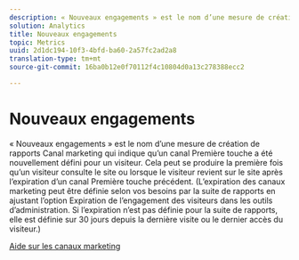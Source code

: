 ```yaml
---
description: « Nouveaux engagements » est le nom d’une mesure de création de rapports Canal marketing qui indique qu’un canal Première touche a été nouvellement défini pour un visiteur. Cela peut se produire la première fois qu’un visiteur consulte le site ou lorsque le visiteur revient sur le site après l’expiration d’un canal Première touche précédent. (L’expiration des canaux marketing peut être définie selon vos besoins par la suite de rapports en ajustant l’option Expiration de l’engagement des visiteurs dans les outils d’administration. Si l’expiration n’est pas définie pour la suite de rapports, elle est définie sur 30 jours depuis la dernière visite ou le dernier accès du visiteur.)
solution: Analytics
title: Nouveaux engagements
topic: Metrics
uuid: 2d1dc194-10f3-4bfd-ba60-2a57fc2ad2a8
translation-type: tm+mt
source-git-commit: 16ba0b12e0f70112f4c10804d0a13c278388ecc2

---
```



# Nouveaux engagements

« Nouveaux engagements » est le nom d’une mesure de création de rapports Canal marketing qui indique qu’un canal Première touche a été nouvellement défini pour un visiteur. Cela peut se produire la première fois qu’un visiteur consulte le site ou lorsque le visiteur revient sur le site après l’expiration d’un canal Première touche précédent. (L’expiration des canaux marketing peut être définie selon vos besoins par la suite de rapports en ajustant l’option Expiration de l’engagement des visiteurs dans les outils d’administration. Si l’expiration n’est pas définie pour la suite de rapports, elle est définie sur 30 jours depuis la dernière visite ou le dernier accès du visiteur.)

[Aide sur les canaux marketing](https://marketing.adobe.com/resources/help/en_US/mchannel/)
